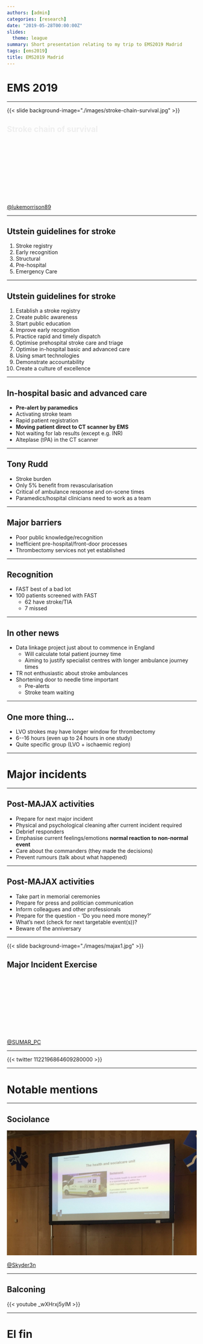 ```yaml
---
authors: [admin]
categories: [research]
date: "2019-05-28T00:00:00Z"
slides:
  theme: league
summary: Short presentation relating to my trip to EMS2019 Madrid
tags: [ems2019]
title: EMS2019 Madrid
---
```


# EMS 2019


--- 

{{< slide background-image="./images/stroke-chain-survival.jpg" >}}

<h2 style="color:#eeeeee;">Stroke chain of survival</h2>

<br><br><br><br><br><br><br><br><br>

<a class="small" href="https://twitter.com/lukemorrison89/status/1121718765773889538">@lukemorrison89</a> 




---

## Utstein guidelines for stroke

1. Stroke registry
2. Early recognition
3. Structural
4. Pre-hospital
5. Emergency Care

---

## Utstein guidelines for stroke

1. Establish a stroke registry
2. Create public awareness
3. Start public education
4. Improve early recognition
5. Practice rapid and timely dispatch
6. Optimise prehospital stroke care and triage
7. Optimise in-hospital basic and advanced care
8. Using smart technologies
9. Demonstrate accountability
10. Create a culture of excellence

---

## In-hospital basic and advanced care

+ **Pre-alert by paramedics**
+ Activating stroke team
+ Rapid patient registration
+ **Moving patient direct to CT scanner by EMS**
+ Not waiting for lab results (except e.g. INR)
+ Alteplase (tPA) in the CT scanner

---

## Tony Rudd

+ Stroke burden
+ Only 5% benefit from revascularisation
+ Critical of ambulance response and on-scene times
+ Paramedics/hospital clinicians need to work as a team

---

## Major barriers

+ Poor public knowledge/recognition
+ Inefficient pre-hospital/front-door processes
+ Thrombectomy services not yet established

---

## Recognition

+ FAST best of a bad lot
+ 100 patients screened with FAST
  + 62 have stroke/TIA
  + 7 missed

---

## In other news

+ Data linkage project just about to commence in England
  + Will calculate total patient journey time
  + Aiming to justify specialist centres with longer ambulance journey times
+ TR not enthusiastic about stroke ambulances
+ Shortening door to needle time important
  + Pre-alerts
  + Stroke team waiting
  

---

## One more thing...

+ LVO strokes may have longer window for thrombectomy
+ 6--16 hours (even up to 24 hours in one study)
+ Quite specific group (LVO + ischaemic region)

---

#  Major incidents

---

## Post-MAJAX activities
+ Prepare for next major incident
+ Physical and psychological cleaning after current incident required
+ Debrief responders
+ Emphasise current feelings/emotions **normal reaction to non-normal event**
+ Care about the commanders (they made the decisions)
+ Prevent rumours (talk about what happened)

---
## Post-MAJAX activities
 + Take part in memorial ceremonies
 + Prepare for press and politician communication
 + Inform colleagues and other professionals
 + Prepare for the question - ‘Do you need more money?’
 + What’s next (check for next targetable event(s))?
 + Beware of the anniversary

---

{{< slide background-image="./images/majax1.jpg" >}}

## Major Incident Exercise

<br><br><br><br><br><br><br><br><br>

<a class="small" href="https://twitter.com/SAMUR_PC/status/1122179941863514112">@SUMAR_PC</a> 

---

{{< twitter 1122196864609280000 >}}

---

# Notable mentions

---


## Sociolance

![Socialance](./images/socialance.jpg)

<a class="small" href="https://twitter.com/Skyder3n/status/1122090846575366144">@Skyder3n</a> 


---

## Balconing

{{< youtube _wXHrxj5ylM >}}

---

# El fin

